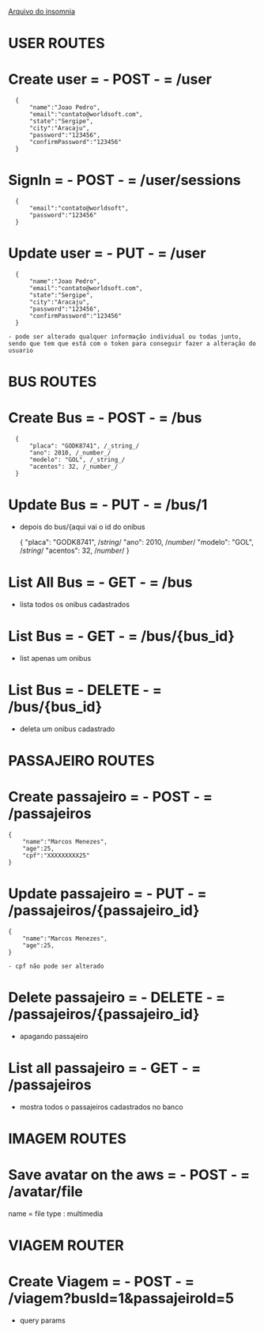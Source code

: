 <a href="https://drive.google.com/file/d/1iTgqMVl6A96djCWV6Adepxt2IbIHckBI/view?usp=sharing" target="_blank">Arquivo do insomnia</a>

# USER ROUTES

# Create user = - POST - = /user

      {
          "name":"Joao Pedro",
          "email":"contato@worldsoft.com",
          "state":"Sergipe",
          "city":"Aracaju",
          "password":"123456",
          "confirmPassword":"123456"
      }

# SignIn = - POST - = /user/sessions

      {
          "email":"contato@worldsoft",
          "password":"123456"
      }

# Update user = - PUT - = /user

      {
          "name":"Joao Pedro",
          "email":"contato@worldsoft.com",
          "state":"Sergipe",
          "city":"Aracaju",
          "password":"123456",
          "confirmPassword":"123456"
      }

    - pode ser alterado qualquer informação individual ou todas junto, sendo que tem que está com o token para conseguir fazer a alteração do usuario

# BUS ROUTES

# Create Bus = - POST - = /bus

      {
          "placa": "GODK8741", /_string_/
          "ano": 2010, /_number_/
          "modelo": "GOL", /_string_/
          "acentos": 32, /_number_/
      }

# Update Bus = - PUT - = /bus/1

- depois do bus/{aqui vai o id do onibus

  {
  "placa": "GODK8741", /_string_/
  "ano": 2010, /_number_/
  "modelo": "GOL", /_string_/
  "acentos": 32, /_number_/
  }

# List All Bus = - GET - = /bus

- lista todos os onibus cadastrados

# List Bus = - GET - = /bus/{bus_id}

- list apenas um onibus

# List Bus = - DELETE - = /bus/{bus_id}

- deleta um onibus cadastrado

# PASSAJEIRO ROUTES

# Create passajeiro = - POST - = /passajeiros

    {
        "name":"Marcos Menezes",
        "age":25,
        "cpf":"XXXXXXXXX25"
    }

# Update passajeiro = - PUT - = /passajeiros/{passajeiro_id}

    {
        "name":"Marcos Menezes",
        "age":25,
    }

    - cpf não pode ser alterado

# Delete passajeiro = - DELETE - = /passajeiros/{passajeiro_id}

- apagando passajeiro

# List all passajeiro = - GET - = /passajeiros

- mostra todos o passajeiros cadastrados no banco

# IMAGEM ROUTES

# Save avatar on the aws = - POST - = /avatar/file

name = file
type : multimedia

# VIAGEM ROUTER

# Create Viagem = - POST - = /viagem?busId=1&passajeiroId=5

- query params
